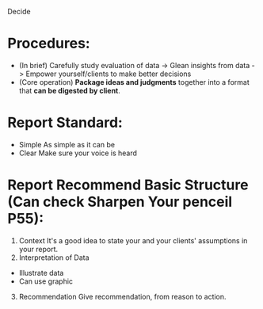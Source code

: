 Decide

# Procedures:
- (In brief) Carefully study evaluation of data -> Glean insights from data -> Empower yourself/clients to make better decisions
- (Core operation) **Package ideas and judgments** together into a format that **can be digested by client**.

# Report Standard:
- Simple
  As simple as it can be
- Clear
  Make sure your voice is heard

# Report Recommend Basic Structure (Can check Sharpen Your penceil P55):
1. Context
  It's a good idea to state your and your clients' assumptions in your report.
2. Interpretation of Data
  - Illustrate data
  - Can use graphic
3. Recommendation
  Give recommendation, from reason to action.